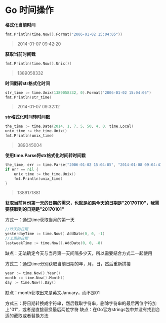 Go 时间操作
==========

**格式化当前时间**

```go
fmt.Println(time.Now().Format("2006-01-02 15:04:05"))
```
> 2014-01-07 09:42:20

**获取当前时间戳**

```go
fmt.Println(time.Now().Unix())
```
> 1389058332

**时间戳转str格式化时间**
```go
str_time := time.Unix(1389058332, 0).Format("2006-01-02 15:04:05")
fmt.Println(str_time)
```
> 2014-01-07 09:32:12

**str格式化时间转时间戳**
```go
the_time := time.Date(2014, 1, 7, 5, 50, 4, 0, time.Local)
unix_time := the_time.Unix()
fmt.Println(unix_time)
```
> 389045004

**使用time.Parse将str格式化时间转时间戳**
```go
the_time, err := time.Parse("2006-01-02 15:04:05", "2014-01-08 09:04:41")
if err == nil {
    unix_time := the_time.Unix()
    fmt.Println(unix_time)
}
```
> 1389171881

**获取当前月份第一天的日期的需求，也就是如果今天的日期是"20170110"，我需要获取到的日期是"20170101"**

方式一：通过time获取当月的第一天

```go
//昨天的日期
yesterdayTime := time.Now().AddDate(0, 0, -1)
//上周的日期
lastweekTime := time.Now().AddDate(0, 0, -8)
```
缺点：无法确定今天与当月第一天间隔多少天，所以需要结合方式二一起使用

方式二：通过time分别获取当前日期的年，月，日，然后重新拼接

```go
year := time.Now().Year()
month := time.Now().Month()
day := time.Now().Day()
```
缺点：month获取出来是英文January，而不是01

方式三：将日期转换成字符串，然后截取字符串，删除字符串的最后两位字符加上"01"，或者是直接替换最后两位字符
缺点：在Go官方strings包中并没有找到合适的截取或者替换方法